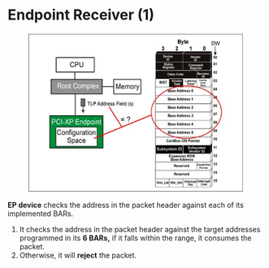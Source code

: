 # Endpoint Receiver (1)

<figure><img src="../../../.gitbook/assets/image (8).png" alt=""><figcaption></figcaption></figure>

**EP device** checks the address in the packet header against each of its implemented BARs.

1. It checks the address in the packet header against the target addresses programmed in its **6 BARs,** if it falls within the range, it consumes the packet.
2. Otherwise, it will **reject** the packet.
